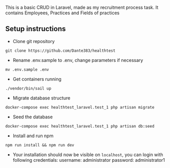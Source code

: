 This is a basic CRUD in Laravel, made as my recruitment process task. 
It contains Employees, Practices and Fields of practices 

## Setup instructions

* Clone git repository

`git clone https://github.com/Dante383/healthtest`

* Rename .env.sample to .env, change parameters if necessary

`mv .env.sample .env`

* Get containers running

`./vendor/bin/sail up`

* Migrate database structure

`docker-compose exec healthtest_laravel.test_1 php artisan migrate`

* Seed the database

`docker-compose exec healthtest_laravel.test_1 php artisan db:seed`

* Install and run npm 

`npm run install && npm run dev`

* Your installation should now be visible on `localhost`, you can login with following credentials:
	username: administrator
	password: administrator1